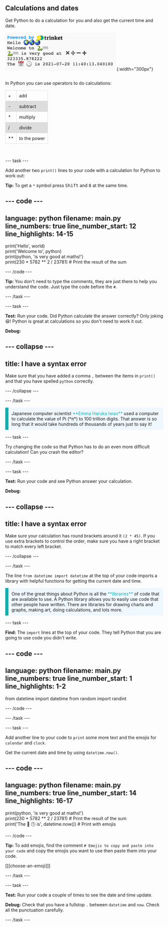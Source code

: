 ## Calculations and dates

<div style="display: flex; flex-wrap: wrap">
<div style="flex-basis: 200px; flex-grow: 1; margin-right: 15px;">
Get Python to do a calculation for you and also get the current time and date. 
</div>
<div>

![The text output area with five printed lines showing new sum and current date outputs.](images/sums_dates.png){:width="300px"}

</div>
</div>

In Python you can use operators to do calculations:

<style>
    table {
    border-collapse: collapse;
    width: 60%;
    }

    td, th {
    border: 1px solid #dddddd;
    text-align: left;
    padding: 8px;
    }

    tr:nth-child(even) {
    background-color: #dddddd;
    }
</style>

<div>
<table >
  <tr>
    <td>+</td>
    <td>add</td>
  </tr>
  <tr>
    <td>-</td>
    <td>subtract</td>
  </tr>
  <tr>
    <td>*</td>
    <td>multiply</td>
  </tr>
  <tr>
    <td>/</td>
    <td>divide</td>
  </tr>
  <tr>
    <td>**</td>
    <td>to the power</td>
  </tr>
</table>
</div>
<br/>

--- task ---

Add another two `print()` lines to your code with a calculation for Python to work out:

**Tip:** To get a `*` symbol press <kbd>Shift</kbd> and <kbd>8</kbd> at the same time.

--- code ---
---
language: python
filename: main.py
line_numbers: true
line_number_start: 12
line_highlights: 14-15
---

print('Hello', world)   
print('Welcome to', python)   
print(python, 'is very good at maths!')   
print(230 * 5782 ** 2 / 23781) # Print the result of the sum    

--- /code ---

**Tip:** You don't need to type the comments, they are just there to help you understand the code. Just type the code before the `#`.

--- /task ---

--- task ---

**Test:** Run your code. Did Python calculate the answer correctly? Only joking 😆! Python is great at calculations so you don't need to work it out.

**Debug:**

--- collapse ---
---
title: I have a syntax error
---

Make sure that you have added a comma `,` between the items in `print()` and that you have spelled `python` correctly.

--- /collapse ---

--- /task ---

<p style="border-left: solid; border-width:10px; border-color: #0faeb0; background-color: aliceblue; padding: 10px;">
Japanese computer scientist <span style="color: #0faeb0">**Emma Haruka Iwao**</span> used a computer to calculate the value of Pi (*π*) to 100 trillion digits. That answer is so long that it would take hundreds of thousands of years just to say it! 
</p>

--- task ---

Try changing the code so that Python has to do an even more difficult calculation! Can you crash the editor?

--- /task ---

--- task ---

**Test:** Run your code and see Python answer your calculation.

**Debug:** 

--- collapse ---
---
title: I have a syntax error
---

Make sure your calculation has round brackets around it `(2 * 45)`. If you use extra brackets to control the order, make sure you have a right bracket to match every left bracket.

--- /collapse ---

--- /task ---

The line `from datetime import datetime` at the top of your code imports a library with helpful functions for getting the current date and time.

<p style="border-left: solid; border-width:10px; border-color: #0faeb0; background-color: aliceblue; padding: 10px;">
One of the great things about Python is all the <span style="color: #0faeb0">**libraries**</span> of code that are available to use. A Python library allows you to easily use code that other people have written. There are libraries for drawing charts and graphs, making art, doing calculations, and lots more.
</p>

--- task ---

**Find:** The `import` lines at the top of your code. They tell Python that you are going to use code you didn't write.

--- code ---
---
language: python
filename: main.py
line_numbers: true
line_number_start: 1
line_highlights: 1-2
---

from datetime import datetime
from random import randint

--- /code ---

--- /task ---

--- task ---

Add another line to your code to `print` some more text and the emojis for `calendar` and `clock`.

Get the current date and time by using `datetime.now()`.

--- code ---
---
language: python
filename: main.py
line_numbers: true
line_number_start: 14
line_highlights: 16-17
---

print(python, 'is very good at maths!')     
print(230 * 5782 ** 2 / 23781) # Print the result of the sum     
print('The 📅 🕒 is', datetime.now()) # Print with emojis    
 
--- /code ---

**Tip:** To add emojis, find the comment `# Emojis to copy and paste into your code` and copy the emojis you want to use then paste them into your code. 

[[[choose-an-emoji]]]

--- /task ---

--- task ---

**Test:** Run your code a couple of times to see the date and time update.

**Debug:** Check that you have a fullstop `.` between `datetime` and `now`. Check all the punctuation carefully.

--- /task ---

